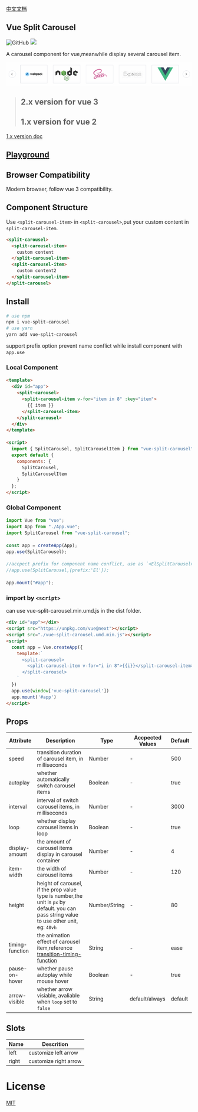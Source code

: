 
[中文文档](./README_CN.md)

## Vue Split Carousel

![GitHub](https://img.shields.io/github/license/aaron00101010/vue-split-carousel.svg)
![](https://img.shields.io/npm/v/vue-split-carousel.svg)

A carousel component for vue,meanwhile display several carousel item.

![show](https://raw.githubusercontent.com/Aaron00101010/vue-split-carousel/30dec58c513814a306ddd0fba08096ad291e4a7d/examples/GIF.gif)  

> ## 2.x version for vue 3
> ## 1.x version for vue 2 
[1.x version doc](https://github.com/Aaron00101010/vue-split-carousel/tree/1.x)

## [Playground](https://codesandbox.io/s/elegant-bardeen-n6lg2?file=/src/App.vue)  

## Browser Compatibility

Modern browser, follow vue 3 compatibility.

## Component Structure

Use `<split-carousel-item>` in `<split-carousel>`,put your custom content in `split-carousel-item`.

```html
<split-carousel>
  <split-carousel-item>
    custom content
  </split-carousel-item>
  <split-carousel-item>
    custom content2
  </split-carousel-item>
</split-carousel>
```

## Install

```bash
# use npm
npm i vue-split-carousel
# use yarn
yarn add vue-split-carousel
```
support prefix option prevent name conflict while install component with `app.use`
### Local Component

```html
<template>
  <div id="app">
    <split-carousel>
      <split-carousel-item v-for="item in 8" :key="item">
        {{ item }}
      </split-carousel-item>
    </split-carousel>
  </div>
</template>

<script>
  import { SplitCarousel, SplitCarouselItem } from "vue-split-carousel";
  export default {
    components: {
      SplitCarousel,
      SplitCarouselItem
    }
  };
</script>
```

</details>

### Global Component

```js
import Vue from "vue";
import App from "./App.vue";
import SplitCarousel from "vue-split-carousel";

const app = createApp(App);
app.use(SplitCarousel);

//accpect prefix for component name conflict, use as `<ElSplitCarousel>` and `<ElSplitCarouselItem>`
//app.use(SplitCarousel,{prefix:'El'});

app.mount("#app");

```

### import by `<script>`

can use vue-split-carousel.min.umd.js in the dist folder.


```html
<div id="app"></div>
<script src="https://unpkg.com/vue@next"></script>
<script src="./vue-split-carousel.umd.min.js"></script>
<script>
  const app = Vue.createApp({
    template:`
      <split-carousel>
        <split-carousel-item v-for="i in 8">{{i}}</split-carousel-item>
      </split-carousel>
    `
  })
  app.use(window['vue-split-carousel'])
  app.mount('#app')
</script>
```

## Props

| Attribute       | Description                                                                                                                               | Type          | Accpected Values | Default |
| --------------- | ----------------------------------------------------------------------------------------------------------------------------------------- | ------------- | ---------------- | ------- |
| speed           | transition duration of carousel item, in milliseconds                                                                                     | Number        | -                | 500     |
| autoplay        | whether automatically switch carousel items                                                                                               | Boolean       | -                | true    |
| interval        | interval of switch carousel items, in milliseconds                                                                                        | Number        | -                | 3000    |
| loop            | whether display carousel items in loop                                                                                                    | Boolean       | -                | true    |
| display-amount  | the amount of carousel items display in carousel container                                                                                | Number        | -                | 4       |
| item-width      | the width of carousel items                                                                                                               | Number        | -                | 120     |
| height          | height of carousel, if the prop value type is number,the unit is `px` by default. you can pass string value to use other unit, eg: `40vh` | Number/String | -                | 80      |
| timing-function | the animation effect of carousel item,reference [transition-timing-function][1]                                                           | String        | -                | ease    |
| pause-on-hover  | whether pause autoplay while mouse hover                                                                                                  | Boolean       | -                | true    |
| arrow-visible   | whether arrow visiable, avaliable when `loop` set to `false`                                                                              | String        | default/always   | default |

## Slots

| Name  | Descrition            |
| ----- | --------------------- |
| left  | customize left arrow  |
| right | customize right arrow |

# License

[MIT](./LICENSE)

[1]: https://developer.mozilla.org/en-US/docs/Web/CSS/transition-timing-function
